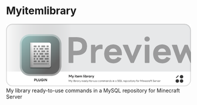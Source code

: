 # Myitemlibrary
![img-background-1.png](img-background-1.png)
My library ready-to-use commands in a MySQL repository for Minecraft Server